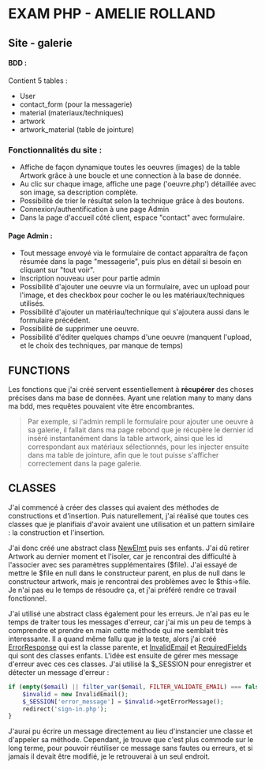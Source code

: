 # EXAM PHP - AMELIE ROLLAND

## Site - galerie

#### BDD :

Contient 5 tables :
* User
* contact_form (pour la messagerie)
* material (materiaux/techniques)
* artwork
* artwork_material (table de jointure)


### **Fonctionnalités du site** :

* Affiche de façon dynamique toutes les oeuvres (images) de la table Artwork grâce à une boucle et une connection à la base de donnée.
* Au clic sur chaque image, affiche une page ('oeuvre.php') détaillée avec son image, sa description complète.
* Possibilité de trier le résultat selon la technique grâce à des boutons.
* Connexion/authentification à une page Admin
* Dans la page d'accueil côté client, espace "contact" avec formulaire.

#### Page Admin :

* Tout message envoyé via le formulaire de contact apparaîtra de façon résumée dans la page "messagerie", puis plus en détail si besoin en cliquant sur "tout voir".
* Inscription nouveau user pour partie admin
* Possibilité d'ajouter une oeuvre via un formulaire, avec un upload pour l'image, et des checkbox pour cocher le ou les matériaux/techniques utilisés.
* Possibilité d'ajouter un matériau/technique qui s'ajoutera aussi dans le formulaire précédent.
* Possibilité de supprimer une oeuvre.
* Possibilité d'éditer quelques champs d'une oeuvre (manquent l'upload, et le choix des techniques, par manque de temps)

## FUNCTIONS

Les fonctions que j'ai créé servent essentiellement à **récupérer** des choses précises dans ma base de données. Ayant une relation many to many dans ma bdd, mes requêtes pouvaient vite être encombrantes. 

> Par exemple, si l'admin rempli le formulaire pour ajouter une oeuvre à sa galerie, il fallait dans ma page rebond que je récupère le dernier id inséré instantanément dans la table artwork, ainsi que les id correspondant aux matériaux sélectionnés, pour les injecter ensuite dans ma table de jointure, afin que le tout puisse s'afficher correctement dans la page galerie.

## CLASSES

J'ai commencé à créer des classes qui avaient des méthodes de constructions et d'insertion. Puis naturellement, j'ai réalisé que toutes ces classes que je planifiais d'avoir avaient une utilisation et un pattern similaire : la construction et l'insertion.

J'ai donc créé une abstract class [NewElmt](classes/NewElmt.php) puis ses enfants.
J'ai dû retirer Artwork au dernier moment et l'isoler, car je rencontrai des difficulté à l'associer avec ses paramètres supplémentaires ($file). J'ai essayé de mettre le $file en null dans le constructeur parent, en plus de null dans le constructeur artwork, mais je rencontrai des problèmes avec le $this->file. Je n'ai pas eu le temps de résoudre ça, et j'ai préféré rendre ce travail fonctionnel.

J'ai utilisé une abstract class également pour les erreurs. Je n'ai pas eu le temps de traiter tous les messages d'erreur, car j'ai mis un peu de temps à comprendre et prendre en main cette méthode qui me semblait très interessante. Il a quand même fallu que je la teste, alors j'ai créé [ErrorResponse](classes/ErrorResponses/ErrorResponse.php) qui est la classe parente, et [InvalidEmail](classes/ErrorResponses/InvalidEmail.php) et [RequiredFields](classes/ErrorResponses/RequiredFields.php) qui sont des classes enfants. L'idée est ensuite de gérer mes message d'erreur avec ces ces classes. J'ai utilisé la $_SESSION pour enregistrer et détecter un message d'erreur :

```php
if (empty($email) || filter_var($email, FILTER_VALIDATE_EMAIL) === false) {
    $invalid = new InvalidEmail();
    $_SESSION['error_message'] = $invalid->getErrorMessage();
    redirect('sign-in.php');
}
```

J'aurai pu écrire un message directement au lieu d'instancier une classe et d'appeler sa méthode. Cependant, je trouve que c'est plus commode sur le long terme, pour pouvoir réutiliser ce message sans fautes ou erreurs, et si jamais il devait être modifié, je le retrouverai à un seul endroit.

